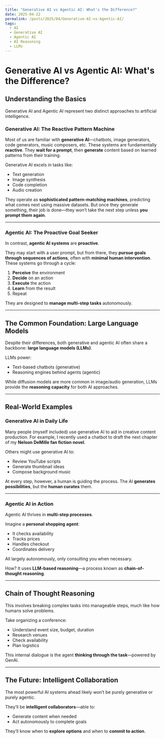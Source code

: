 ```yaml
---
title: "Generative AI vs Agentic AI: What's the Difference?"
date: 2025-04-22
permalink: /posts/2025/04/Generative-AI-vs-Agentic-AI/
tags:
  - AI
  - Generative AI
  - Agentic AI
  - AI Reasoning
  - LLMs
---
```


# Generative AI vs Agentic AI: What's the Difference?

## Understanding the Basics

Generative AI and Agentic AI represent two distinct approaches to artificial intelligence.

### Generative AI: The Reactive Pattern Machine

Most of us are familiar with **generative AI**—chatbots, image generators, code generators, music composers, etc. These systems are fundamentally **reactive**. They **wait for a prompt**, then **generate** content based on learned patterns from their training.

Generative AI excels in tasks like:
- Text generation
- Image synthesis
- Code completion
- Audio creation

They operate as **sophisticated pattern-matching machines**, predicting what comes next using massive datasets. But once they generate something, their job is done—they won’t take the next step unless **you prompt them again**.

---

### Agentic AI: The Proactive Goal Seeker

In contrast, **agentic AI systems** are **proactive**.

They may start with a user prompt, but from there, they **pursue goals through sequences of actions**, often with **minimal human intervention**. These systems go through a cycle:
1. **Perceive** the environment
2. **Decide** on an action
3. **Execute** the action
4. **Learn** from the result
5. Repeat

They are designed to **manage multi-step tasks** autonomously.

---

## The Common Foundation: Large Language Models

Despite their differences, both generative and agentic AI often share a backbone: **large language models (LLMs)**.

LLMs power:
- Text-based chatbots (generative)
- Reasoning engines behind agents (agentic)

While diffusion models are more common in image/audio generation, LLMs provide the **reasoning capacity** for both AI approaches.

---

## Real-World Examples

### Generative AI in Daily Life

Many people (myself included) use generative AI to aid in creative content production. For example, I recently used a chatbot to draft the next chapter of my **Nelson DeMille fan fiction novel**.

Others might use generative AI to:
- Review YouTube scripts
- Generate thumbnail ideas
- Compose background music

At every step, however, a human is guiding the process. The AI **generates possibilities**, but the **human curates** them.

---

### Agentic AI in Action

Agentic AI thrives in **multi-step processes**.

Imagine a **personal shopping agent**:
- It checks availability
- Tracks prices
- Handles checkout
- Coordinates delivery

All largely autonomously, only consulting you when necessary.

How? It uses **LLM-based reasoning**—a process known as **chain-of-thought reasoning**.

---

## Chain of Thought Reasoning

This involves breaking complex tasks into manageable steps, much like how humans solve problems.

Take organizing a conference:
- Understand event size, budget, duration
- Research venues
- Check availability
- Plan logistics

This internal dialogue is the agent **thinking through the task**—powered by GenAI.

---

## The Future: Intelligent Collaboration

The most powerful AI systems ahead likely won’t be purely generative or purely agentic.

They’ll be **intelligent collaborators**—able to:
- Generate content when needed
- Act autonomously to complete goals

They’ll know when to **explore options** and when to **commit to action**.
